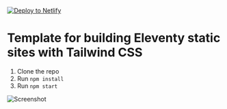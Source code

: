 
[![Deploy to Netlify](https://www.netlify.com/img/deploy/button.svg)](https://app.netlify.com/start/deploy?repository=https://github.com/jeremydaly/eleventy-tailwind-template)

# Template for building Eleventy static sites with Tailwind CSS

1. Clone the repo
2. Run `npm install`
3. Run `npm start`

![Screenshot](https://user-images.githubusercontent.com/2053544/148869250-271d81fb-ea64-491a-b811-619d22ca3e25.png)
